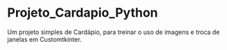 # Projeto_Cardapio_Python
 Um projeto simples de Cardápio, para treinar o uso de imagens e troca de janelas em Customtkinter.
